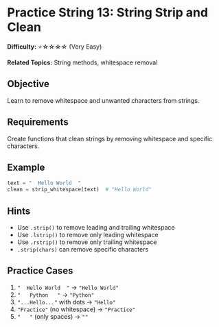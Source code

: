 # Practice String 13: String Strip and Clean

**Difficulty:** ⭐☆☆☆☆ (Very Easy)

**Related Topics:** String methods, whitespace removal

## Objective

Learn to remove whitespace and unwanted characters from strings.

## Requirements

Create functions that clean strings by removing whitespace and specific characters.

## Example

```python
text = "  Hello World  "
clean = strip_whitespace(text)  # "Hello World"
```

## Hints

- Use `.strip()` to remove leading and trailing whitespace
- Use `.lstrip()` to remove only leading whitespace
- Use `.rstrip()` to remove only trailing whitespace
- `.strip(chars)` can remove specific characters

## Practice Cases

1. `"  Hello World  "` → `"Hello World"`
2. `"   Python   "` → `"Python"`
3. `"...Hello..."` with dots → `"Hello"`
4. `"Practice"` (no whitespace) → `"Practice"`
5. `"   "` (only spaces) → `""`